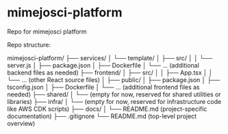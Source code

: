 # mimejosci-platform
Repo for mimejosci platform


Repo structure:

mimejosci-platform/
├── services/
│   └── template/
│       ├── src/
│       │   └── server.js
│       ├── package.json
│       ├── Dockerfile
│       └── ... (additional backend files as needed)
├── frontend/
│   ├── src/
│   │   ├── App.tsx
│   │   └── ... (other React source files)
│   ├── public/
│   ├── package.json
│   ├── tsconfig.json
│   ├── Dockerfile
│   └── ... (additional frontend files as needed)
├── shared/
│   └── (empty for now, reserved for shared utilities or libraries)
├── infra/
│   └── (empty for now, reserved for infrastructure code like AWS CDK scripts)
├── docs/
│   └── README.md (project-specific documentation)
├── .gitignore
└── README.md (top-level project overview)
